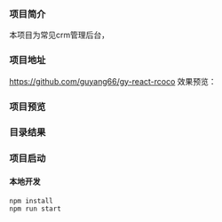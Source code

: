 ### 项目简介
本项目为常见crm管理后台，
### 项目地址
https://github.com/guyang66/gy-react-rcoco
效果预览：
### 项目预览
### 目录结果
### 项目启动

#### 本地开发
```
npm install
npm run start
```
####
